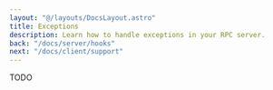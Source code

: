 ```yaml
---
layout: "@/layouts/DocsLayout.astro"
title: Exceptions
description: Learn how to handle exceptions in your RPC server.
back: "/docs/server/hooks"
next: "/docs/client/support"
---
```


TODO
